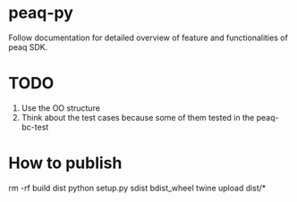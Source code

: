 # peaq-py
Follow documentation for detailed overview of feature and functionalities of peaq SDK.

# TODO
1. Use the OO structure
2. Think about the test cases because some of them tested in the peaq-bc-test

# How to publish
rm -rf build dist
python setup.py sdist bdist_wheel
twine upload dist/*
